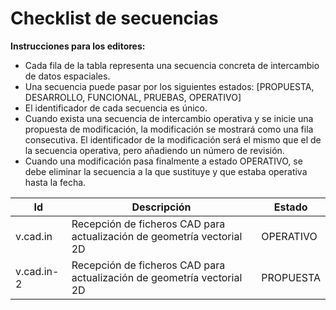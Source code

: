 # Checklist de secuencias

**Instrucciones para los editores:**  
- Cada fila de la tabla representa una secuencia concreta de intercambio de datos espaciales.
- Una secuencia puede pasar por los siguientes estados: [PROPUESTA, DESARROLLO, FUNCIONAL, PRUEBAS, OPERATIVO]
- El identificador de cada secuencia es único.
- Cuando exista una secuencia de intercambio operativa y se inicie una propuesta de modificación, la modificación se mostrará como una fila consecutiva. El identificador de la modificación será el mismo que el de la secuencia operativa, pero añadiendo un número de revisión.
- Cuando una modificación pasa finalmente a estado OPERATIVO, se debe eliminar la secuencia a la que sustituye y que estaba operativa hasta la fecha.
  
| Id | Descripción | Estado |
| -- | -- | -- |
| v.cad.in | Recepción de ficheros CAD para actualización de geometría vectorial 2D | OPERATIVO |
| v.cad.in-2 | Recepción de ficheros CAD para actualización de geometría vectorial 2D | PROPUESTA |
